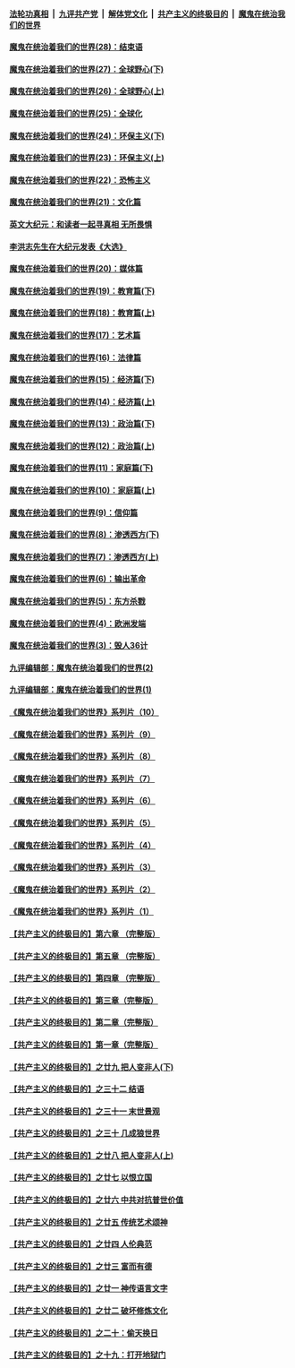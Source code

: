 ####  [法轮功真相](../../../../basic/blob/master/README.md?t=03161001) &nbsp;|&nbsp; [九评共产党](../../../../9ping.md/blob/master/README.md?t=03161001) &nbsp;|&nbsp; [解体党文化](../../../../jtdwh.md/blob/master/README.md?t=03161001)  &nbsp;|&nbsp; [共产主义的终极目的](../../../../gczydzjmd.md/blob/master/README.md?t=03161001) &nbsp;|&nbsp; [魔鬼在统治我们的世界](../../../../mgztzwmdsj.md/blob/master/README.md?t=03161001) 

#### [魔鬼在统治着我们的世界(28)：结束语](../pages/nsc422/n10936246.md?t=03161001) 

#### [魔鬼在统治着我们的世界(27)：全球野心(下)](../pages/nsc422/n10928319.md?t=03161001) 

#### [魔鬼在统治着我们的世界(26)：全球野心(上)](../pages/nsc422/n10900318.md?t=03161001) 

#### [魔鬼在统治着我们的世界(25)：全球化](../pages/nsc422/n10788205.md?t=03161001) 

#### [魔鬼在统治着我们的世界(24)：环保主义(下)](../pages/nsc422/n10695307.md?t=03161001) 

#### [魔鬼在统治着我们的世界(23)：环保主义(上)](../pages/nsc422/n10688613.md?t=03161001) 

#### [魔鬼在统治着我们的世界(22)：恐怖主义](../pages/nsc422/n10614727.md?t=03161001) 

#### [魔鬼在统治着我们的世界(21)：文化篇](../pages/nsc422/n10597706.md?t=03161001) 

#### [英文大纪元：和读者一起寻真相 无所畏惧](../pages/nsc422/n12542027.md?t=03161001) 

#### [李洪志先生在大纪元发表《大选》](../pages/nsc422/n12534746.md?t=03161001) 

#### [魔鬼在统治着我们的世界(20)：媒体篇](../pages/nsc422/n10586579.md?t=03161001) 

#### [魔鬼在统治着我们的世界(19)：教育篇(下)](../pages/nsc422/n10564808.md?t=03161001) 

#### [魔鬼在统治着我们的世界(18)：教育篇(上)](../pages/nsc422/n10526970.md?t=03161001) 

#### [魔鬼在统治着我们的世界(17)：艺术篇](../pages/nsc422/n10499093.md?t=03161001) 

#### [魔鬼在统治着我们的世界(16)：法律篇](../pages/nsc422/n10485969.md?t=03161001) 

#### [魔鬼在统治着我们的世界(15)：经济篇(下)](../pages/nsc422/n10469975.md?t=03161001) 

#### [魔鬼在统治着我们的世界(14)：经济篇(上)](../pages/nsc422/n10457370.md?t=03161001) 

#### [魔鬼在统治着我们的世界(13)：政治篇(下)](../pages/nsc422/n10448270.md?t=03161001) 

#### [魔鬼在统治着我们的世界(12)：政治篇(上)](../pages/nsc422/n10444576.md?t=03161001) 

#### [魔鬼在统治着我们的世界(11)：家庭篇(下)](../pages/nsc422/n10440961.md?t=03161001) 

#### [魔鬼在统治着我们的世界(10)：家庭篇(上)](../pages/nsc422/n10435448.md?t=03161001) 

#### [魔鬼在统治着我们的世界(9)：信仰篇](../pages/nsc422/n10432159.md?t=03161001) 

#### [魔鬼在统治着我们的世界(8)：渗透西方(下)](../pages/nsc422/n10429603.md?t=03161001) 

#### [魔鬼在统治着我们的世界(7)：渗透西方(上)](../pages/nsc422/n10426013.md?t=03161001) 

#### [魔鬼在统治着我们的世界(6)：输出革命](../pages/nsc422/n10421536.md?t=03161001) 

#### [魔鬼在统治着我们的世界(5)：东方杀戮](../pages/nsc422/n10417707.md?t=03161001) 

#### [魔鬼在统治着我们的世界(4)：欧洲发端](../pages/nsc422/n10414890.md?t=03161001) 

#### [魔鬼在统治着我们的世界(3)：毁人36计](../pages/nsc422/n10411583.md?t=03161001) 

#### [九评编辑部：魔鬼在统治着我们的世界(2)](../pages/nsc422/n10410036.md?t=03161001) 

#### [九评编辑部：魔鬼在统治着我们的世界(1)](../pages/nsc422/n10406825.md?t=03161001) 

#### [《魔鬼在统治着我们的世界》系列片（10）](../pages/nsc422/n12292670.md?t=03161001) 

#### [《魔鬼在统治着我们的世界》系列片（9）](../pages/nsc422/n12290859.md?t=03161001) 

#### [《魔鬼在统治着我们的世界》系列片（8）](../pages/nsc422/n12287445.md?t=03161001) 

#### [《魔鬼在统治着我们的世界》系列片（7）](../pages/nsc422/n12283425.md?t=03161001) 

#### [《魔鬼在统治着我们的世界》系列片（6）](../pages/nsc422/n12282314.md?t=03161001) 

#### [《魔鬼在统治着我们的世界》系列片（5）](../pages/nsc422/n12281419.md?t=03161001) 

#### [《魔鬼在统治着我们的世界》系列片（4）](../pages/nsc422/n12274024.md?t=03161001) 

#### [《魔鬼在统治着我们的世界》系列片（3）](../pages/nsc422/n12271322.md?t=03161001) 

#### [《魔鬼在统治着我们的世界》系列片（2）](../pages/nsc422/n12269049.md?t=03161001) 

#### [《魔鬼在统治着我们的世界》系列片（1）](../pages/nsc422/n12267575.md?t=03161001) 

#### [【共产主义的终极目的】第六章 （完整版）](../pages/nsc422/n11428913.md?t=03161001) 

#### [【共产主义的终极目的】第五章 （完整版）](../pages/nsc422/n11428912.md?t=03161001) 

#### [【共产主义的终极目的】第四章 （完整版）](../pages/nsc422/n11428907.md?t=03161001) 

#### [【共产主义的终极目的】第三章（完整版）](../pages/nsc422/n11428848.md?t=03161001) 

#### [【共产主义的终极目的】第二章（完整版）](../pages/nsc422/n11428831.md?t=03161001) 

#### [【共产主义的终极目的】第一章（完整版）](../pages/nsc422/n11417651.md?t=03161001) 

#### [【共产主义的终极目的】之廿九 把人变非人(下)](../pages/nsc422/n11344140.md?t=03161001) 

#### [【共产主义的终极目的】之三十二 结语](../pages/nsc422/n11360535.md?t=03161001) 

#### [【共产主义的终极目的】之三十一 末世景观](../pages/nsc422/n11351129.md?t=03161001) 

#### [【共产主义的终极目的】之三十 几成狼世界](../pages/nsc422/n11348280.md?t=03161001) 

#### [【共产主义的终极目的】之廿八 把人变非人(上)](../pages/nsc422/n11340492.md?t=03161001) 

#### [【共产主义的终极目的】之廿七 以恨立国](../pages/nsc422/n11336944.md?t=03161001) 

#### [【共产主义的终极目的】之廿六 中共对抗普世价值](../pages/nsc422/n11324785.md?t=03161001) 

#### [【共产主义的终极目的】之廿五 传统艺术颂神](../pages/nsc422/n11296396.md?t=03161001) 

#### [【共产主义的终极目的】之廿四 人伦典范](../pages/nsc422/n11296397.md?t=03161001) 

#### [【共产主义的终极目的】之廿三 富而有德](../pages/nsc422/n11283598.md?t=03161001) 

#### [【共产主义的终极目的】之廿一 神传语言文字](../pages/nsc422/n11263265.md?t=03161001) 

#### [【共产主义的终极目的】之廿二 破坏修炼文化](../pages/nsc422/n11245728.md?t=03161001) 

#### [【共产主义的终极目的】之二十：偷天换日](../pages/nsc422/n11238846.md?t=03161001) 

#### [【共产主义的终极目的】之十九：打开地狱门](../pages/nsc422/n11206376.md?t=03161001) 

